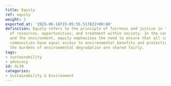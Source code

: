 ```yaml
---
title: Equity
ref: equity
weight: 1
exported_at: '2025-06-16T15:05:55.517822+00:00'
definition: Equity refers to the principle of fairness and justice in the distribution
  of resources, opportunities, and treatment within society. In the context of sustainability
  and the environment, equity emphasizes the need to ensure that all individuals and
  communities have equal access to environmental benefits and protections, and that
  the burdens of environmental degradation are shared fairly.
tags:
- sustainability
- advocacy
id: GL30
categories:
- Sustainability & Environment
---
```


